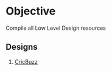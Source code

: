# Objective
Compile all Low Level Design resources

## Designs
1. [CricBuzz](./src/main/java/io/github/faizansaghir/sampleDesigns/cricbuzz)